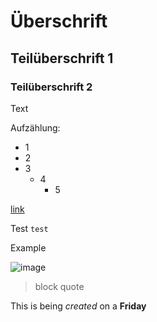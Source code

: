 # Überschrift
## Teilüberschrift 1
### Teilüberschrift 2
Text

Aufzählung:
- 1
- 2
- 3
  - 4
    - 5

[link](https://www.google.com/)

Test `test`

<p>Example<p>

![image](http://picsum.photos/200/200)

 > block quote

This is being *created* on a **Friday**
